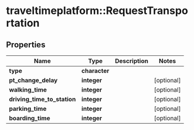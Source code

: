# traveltimeplatform::RequestTransportation

## Properties
Name | Type | Description | Notes
------------ | ------------- | ------------- | -------------
**type** | **character** |  | 
**pt_change_delay** | **integer** |  | [optional] 
**walking_time** | **integer** |  | [optional] 
**driving_time_to_station** | **integer** |  | [optional] 
**parking_time** | **integer** |  | [optional] 
**boarding_time** | **integer** |  | [optional] 


